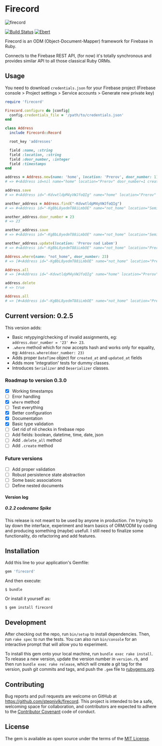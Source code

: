 # Firecord

![firecord](https://www.swiss-paracord.ch/media/image/product/50/md/firecord-550-acu-digital-25ft-762m~2.jpg)

[![Build Status](https://travis-ci.org/stepnivlk/firecord.svg?branch=master)](https://travis-ci.org/stepnivlk/firecord) [![Ebert](https://ebertapp.io/github/stepnivlk/firecord.svg)](https://ebertapp.io/github/stepnivlk/firecord)

Firecord is an ODM (Object-Document-Mapper) framework for Firebase in Ruby.

Connects to the Firebase REST API, (for now) it's totally synchronous and provides similar API to all those classical Ruby ORMs.

## Usage

You need to download ```credentials.json``` for your Firebase project (Firebase console > Project settings > Service accounts > Generate new private key)

```ruby
require 'firecord'

Firecord.configure do |config|
  config.credentials_file = '/path/to/credentials.json'
end

class Address
  include Firecord::Record

  root_key 'addresses'

  field :name, :string
  field :location, :string
  field :door_number, :integer
  field :timestamps
end

address = Address.new(name: 'home', location: 'Prerov', door_number: 1)
# => #<Address id=nil name="home" location="Prerov" door_number=1 created_at=nil updated_at=nil>

address.save
# => #<Address id="-KdvwtldpM4yVWJfoQIg" name="home" location="Prerov" door_number=1 created_at="2017-02-26T19:44:32+00:00" updated_at=nil>

another_address = Address.find("-KdvwtldpM4yVWJfoQIg")
# => #<Address id="-KgBbL8yedmT88iLmbOE" name="not_home" location="Semice" door_number=2 created_at="2017-02-26T19:33:12+00:00" updated_at=nil>

another_address.door_number = 23
# => 23

another_address.save
# => #<Address id="-KgBbL8yedmT88iLmbOE" name="not_home" location="Semice" door_number=23 created_at="2017-02-26T19:33:12+00:00" updated_at="2017-02-26T19:47:22+00:00">

another_address.update(location: 'Prerov nad Labem')
# => #<Address id="-KgBbL8yedmT88iLmbOE" name="not_home" location="Prerov nad Labem" door_number=23 created_at="2017-02-26T19:33:12+00:00" updated_at="2017-02-26T19:47:22+00:00">

Address.where(name: "not_home", door_number: 23)
# => [#<Address id="-KgBbL8yedmT88iLmbOE" name="not_home" location="Prerov nad Labem" door_number=23 created_at="2017-02-26T19:33:12+00:00" updated_at="2017-02-26T19:47:22+00:00">]

Address.all
# => [#<Address id="-KdvwtldpM4yVWJfoQIg" name="home" location="Prerov" door_number=1 created_at="2017-02-26T19:44:32+00:00" updated_at=nil>, #<Address id="-KgBbL8yedmT88iLmbOE" name="not_home" location="Prerov nad Labem" door_number=23 created_at="2017-02-26T19:33:12+00:00" updated_at="2017-02-26T19:47:22+00:00">]

address.delete
# => true

Address.all
# => [#<Address id="-KgBbL8yedmT88iLmbOE" name="not_home" location="Prerov nad Labem" door_number=23 created_at="2017-02-26T19:33:12+00:00" updated_at="2017-02-26T19:47:22+00:00">]
```

## Current version: 0.2.5
This version adds:
* Basic retypying/checking of invalid assignments, eg: ```address.door_number = '23' #=> 23```.
* ```.where``` method which for now accepts hash and works only for equality, eg: ```Address.where(door_number: 23)```
* Adds proper ```DateTime``` object for ```created_at``` and ```updated_at``` fields
* Adds more 'integration' tests for dummy classes.
* Introduces ```Serializer``` and ```Deserializer``` classes.

### Roadmap to version 0.3.0
- [x] Working timestamps
- [ ] Error handling
- [x] `where` method
- [ ] Test everything
- [x] Better configuration
- [x] Documentation
- [x] Basic type validation
- [ ] Get rid of nil checks in firebase repo
- [ ] Add fields: boolean, datetime, time, date, json
- [ ] Add ```.delete_all``` method
- [ ] Add ```.create``` method

### Future versions
- [ ] Add proper validation
- [ ] Robust persistence state abstraction
- [ ] Some basic associations
- [ ] Define nested documents

#### Version log
##### 0.2.2 codename Spike
This release is not meant to be used by anyone in production. I'm trying to lay down the interface, experiment and learn basics of ORM/ODM by coding and producing something (maybe) usefull. I still need to finalize some functionality, do refactoring and add features.


## Installation

Add this line to your application's Gemfile:

```ruby
gem 'firecord'
```

And then execute:

    $ bundle

Or install it yourself as:

    $ gem install firecord
    

## Development

After checking out the repo, run `bin/setup` to install dependencies. Then, run `rake spec` to run the tests. You can also run `bin/console` for an interactive prompt that will allow you to experiment.

To install this gem onto your local machine, run `bundle exec rake install`. To release a new version, update the version number in `version.rb`, and then run `bundle exec rake release`, which will create a git tag for the version, push git commits and tags, and push the `.gem` file to [rubygems.org](https://rubygems.org).

## Contributing

Bug reports and pull requests are welcome on GitHub at https://github.com/stepnivlk/firecord. This project is intended to be a safe, welcoming space for collaboration, and contributors are expected to adhere to the [Contributor Covenant](http://contributor-covenant.org) code of conduct.


## License

The gem is available as open source under the terms of the [MIT License](http://opensource.org/licenses/MIT).

